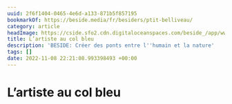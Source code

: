 ```yaml
---
uuid: 2f6f1404-0465-4e6d-a133-871b5f857195
bookmarkOf: https://beside.media/fr/besiders/ptit-belliveau/
category: article
headImage: https://cside.sfo2.cdn.digitaloceanspaces.com/beside_/app/www/2022/11/BESIDE_P_tit-Belliveau-feature2.jpg
title: L’artiste au col bleu
description: 'BESIDE: Créer des ponts entre l''humain et la nature'
tags: []
date: 2022-11-08 22:21:08.993398493 +00:00
---
```

# L’artiste au col bleu

